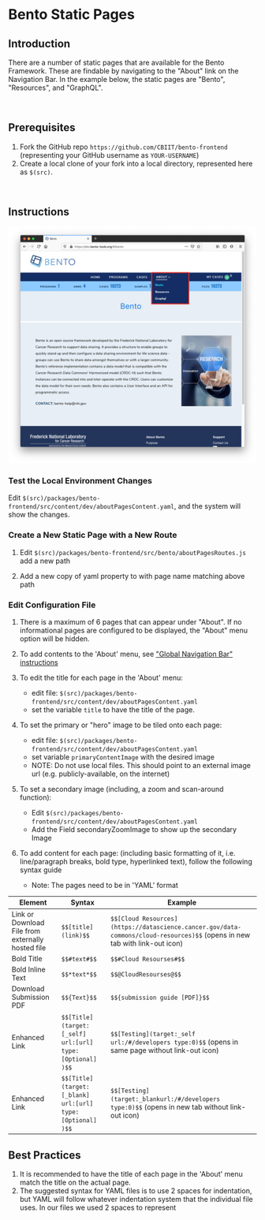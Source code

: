 # Bento Static Pages

## Introduction
There are a number of static pages that are available for the Bento Framework. These are findable by navigating to the "About" link on the Navigation Bar. In the example below, the static pages are "Bento", "Resources", and "GraphQL".

<p>&nbsp;</p>

## Prerequisites
1. Fork the GitHub repo `https://github.com/CBIIT/bento-frontend` (representing your GitHub username as `YOUR-USERNAME`)
2. Create a local clone of your fork into a local directory, represented here as `$(src)`.

<p>&nbsp;</p>

## Instructions

![About on Navigation Bar](../assets/static-pages-bento.png)

### Test the Local Environment Changes  
Edit `$(src)/packages/bento-frontend/src/content/dev/aboutPagesContent.yaml`, and the system will show the changes.

### Create a New Static Page with a New Route
1. Edit `$(src)/packages/bento-frontend/src/bento/aboutPagesRoutes.js` add a new path

2. Add a new copy of yaml property to with page name matching above path


### Edit Configuration File
1. There is a maximum of 6 pages that can appear under "About". If no informational pages are configured to be displayed, the "About" menu option will be hidden.

2. To add contents to the 'About' menu, see ["Global Navigation Bar" instructions](global-ui-elements.html#global-navigation-bar)

3. To edit the title for each page in the 'About' menu: 
   * edit file: `$(src)/packages/bento-frontend/src/content/dev/aboutPagesContent.yaml` 
   * set the variable `title` to have the title of the page.

4. To set the primary or "hero" image to be tiled onto each page: 
   * edit file: `$(src)/packages/bento-frontend/src/content/dev/aboutPagesContent.yaml` 
   * set variable `primaryContentImage` with the desired image 
   * NOTE: Do not use local files. This should point to an external image url (e.g. publicly-available, on the internet)

5. To set a secondary image (including, a zoom and scan-around function):
   * Edit `$(src)/packages/bento-frontend/src/content/dev/aboutPagesContent.yaml`  
   * Add the Field secondaryZoomImage to show up the secondary Image

6. To add content for each page: (including basic formatting of it, i.e. line/paragraph breaks, bold type, hyperlinked text), follow the following syntax guide 
   * Note: The pages need to be in 'YAML' format

| Element                                            | Syntax                                                     | Example                                                      |
| -------------------------------------------------- | ---------------------------------------------------------- | ------------------------------------------------------------ |
| Link or Download  File from externally hosted file | `$$[title](link)$$`                                        | `$$[Cloud Resources](https://datascience.cancer.gov/data-commons/cloud-resources)$$` (opens in new tab with link-out icon) |
| Bold Title                                         | `$$#text#$$`                                               | `$$#Cloud Resourses#$$`                                      |
| Bold Inline Text                                   | `$$*text*$$`                                               | `$$@CloudResourses@$$`                                       |
| Download Submission PDF                            | `$${Text}$$`                                               | `$${submission guide [PDF]}$$`                               |
| Enhanced Link                                      | `$$[Title](target:[_self] url:[url] type:[Optional] )$$`   | `$$[Testing](target:_self url:/#/developers type:0)$$` (opens in same page without link-out icon) |
| Enhanced Link                                      | `$$[Title](target:[_blank] url:[url] type:[Optional]  )$$` | `$$[Testing](target:_blankurl:/#/developers type:0)$$` (opens in new tab without link-out icon) |

## Best Practices
1. It is recommended to have the title of each page in the 'About' menu match the title on the actual page.
2. The suggested syntax for YAML files is to use 2 spaces for indentation, but YAML will follow whatever indentation system that the individual file uses. In our files we used 2 spaces to represent
